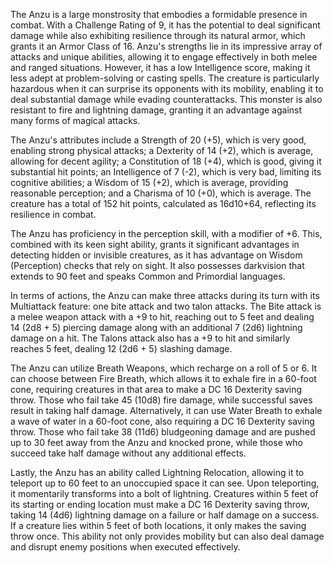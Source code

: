 The Anzu is a large monstrosity that embodies a formidable presence in combat. With a Challenge Rating of 9, it has the potential to deal significant damage while also exhibiting resilience through its natural armor, which grants it an Armor Class of 16. Anzu's strengths lie in its impressive array of attacks and unique abilities, allowing it to engage effectively in both melee and ranged situations. However, it has a low Intelligence score, making it less adept at problem-solving or casting spells. The creature is particularly hazardous when it can surprise its opponents with its mobility, enabling it to deal substantial damage while evading counterattacks. This monster is also resistant to fire and lightning damage, granting it an advantage against many forms of magical attacks. 

The Anzu's attributes include a Strength of 20 (+5), which is very good, enabling strong physical attacks; a Dexterity of 14 (+2), which is average, allowing for decent agility; a Constitution of 18 (+4), which is good, giving it substantial hit points; an Intelligence of 7 (-2), which is very bad, limiting its cognitive abilities; a Wisdom of 15 (+2), which is average, providing reasonable perception; and a Charisma of 10 (+0), which is average. The creature has a total of 152 hit points, calculated as 16d10+64, reflecting its resilience in combat. 

The Anzu has proficiency in the perception skill, with a modifier of +6. This, combined with its keen sight ability, grants it significant advantages in detecting hidden or invisible creatures, as it has advantage on Wisdom (Perception) checks that rely on sight. It also possesses darkvision that extends to 90 feet and speaks Common and Primordial languages.

In terms of actions, the Anzu can make three attacks during its turn with its Multiattack feature: one bite attack and two talon attacks. The Bite attack is a melee weapon attack with a +9 to hit, reaching out to 5 feet and dealing 14 (2d8 + 5) piercing damage along with an additional 7 (2d6) lightning damage on a hit. The Talons attack also has a +9 to hit and similarly reaches 5 feet, dealing 12 (2d6 + 5) slashing damage.

The Anzu can utilize Breath Weapons, which recharge on a roll of 5 or 6. It can choose between Fire Breath, which allows it to exhale fire in a 60-foot cone, requiring creatures in that area to make a DC 16 Dexterity saving throw. Those who fail take 45 (10d8) fire damage, while successful saves result in taking half damage. Alternatively, it can use Water Breath to exhale a wave of water in a 60-foot cone, also requiring a DC 16 Dexterity saving throw. Those who fail take 38 (11d6) bludgeoning damage and are pushed up to 30 feet away from the Anzu and knocked prone, while those who succeed take half damage without any additional effects.

Lastly, the Anzu has an ability called Lightning Relocation, allowing it to teleport up to 60 feet to an unoccupied space it can see. Upon teleporting, it momentarily transforms into a bolt of lightning. Creatures within 5 feet of its starting or ending location must make a DC 16 Dexterity saving throw, taking 14 (4d6) lightning damage on a failure or half damage on a success. If a creature lies within 5 feet of both locations, it only makes the saving throw once. This ability not only provides mobility but can also deal damage and disrupt enemy positions when executed effectively.